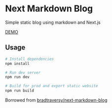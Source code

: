 # Next Markdown Blog

Simple static blog using markdown and Next.js

[DEMO](https://next-markdown-blog-drab.vercel.app/)

## Usage

```bash
# Install dependencies
npm install

# Run dev server
npm run dev

# Build for prod and export static website
npm run build
```

Borrowed from [bradtraversy/next-markdown-blog](https://github.com/bradtraversy/next-markdown-blog)